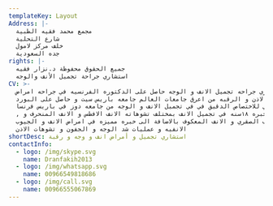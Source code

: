 ```yaml
---
templateKey: Layout
Address: |-
  مجمع محمد فقيه الطبية
  شارع التحلية
  خلف مركز لامول
  جده السعودية
rights: |-
  جميع الحقوق محفوظة د.نزار فقيه 
  استشاري جراحة تجميل الأنف والوجه
CV: >-
  استشاري جراحه تجميل الانف و الوجه حاصل على الدكتوره الفرنسيه في جراحه امراض
  الانف و الاذن و الرقبه من اعرق جامعات العالم جامعه باريس سيت و حاصل على البورد
  الفرنسي للاختصاص الدقيق في في تجميل الانف و الوجه من جامعه دوز في باريس فرنسا
  , خبره ١٨سنه في تجميل الانف بمختلف تشوهاته الانف الافطس و الانف المنحرف و
  الانف الصقري و الانف المعكوف بالاضافة الى خبره مميزه في امراض الانف و الجيوب
  الانفيه و عمليات شد الوجه و الجفون و تشوهات الاذن
shortDesc: استشاري تجميل و أمراض انف و وجه و رقبة
contactInfo:
  - logo: /img/skype.svg
    name: Dranfakih2013
  - logo: /img/whatsapp.svg
    name: 00966549818686
  - logo: /img/call.svg
    name: 00966555067869
---
```


